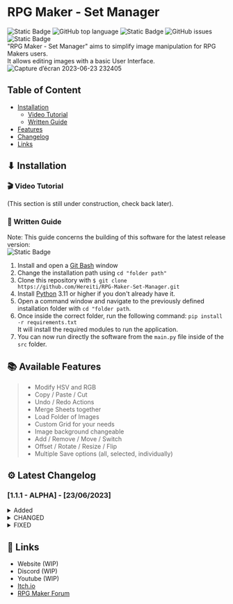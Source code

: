 # RPG Maker - Set Manager
![Static Badge](https://img.shields.io/badge/License-LGPL_v3-blue?link=https%3A%2F%2Fwww.gnu.org%2Flicenses%2Flgpl-3.0)
![GitHub top language](https://img.shields.io/github/languages/top/Hereiti/RPG-Maker-Set-Manager)
![Static Badge](https://img.shields.io/badge/Latest_Release-1.1.1-Green)
![GitHub issues](https://img.shields.io/github/issues/Hereiti/RPG-Maker-Set-Manager)
![Static Badge](https://img.shields.io/badge/Itch.io-link-red?link=https%3A%2F%2Fhereiti.itch.io%2Frpg-maker-set-manager)
<br>"RPG Maker - Set Manager" aims to simplify image manipulation for RPG Makers users.
<br>It allows editing images with a basic User Interface.
![Capture d’écran 2023-06-23 232405](https://github.com/Hereiti/RPG-Maker-Set-Manager/assets/40703838/c6809956-4128-4eb4-8f00-0f4d81db7b2d)

## Table of Content
* <a href="https://github.com/Hereiti/RPG-Maker-Set-Manager#installation">Installation</a>
  * <a href="https://github.com/Hereiti/RPG-Maker-Set-Manager#video-tutorial">Video Tutorial</a>
  * <a href="https://github.com/Hereiti/RPG-Maker-Set-Manager#written-guide">Written Guide</a>
* <a href="https://github.com/Hereiti/RPG-Maker-Set-Manager#available-features">Features</a>
* <a href="https://github.com/Hereiti/RPG-Maker-Set-Manager#latest-changelog">Changelog</a>
* <a href="https://github.com/Hereiti/RPG-Maker-Set-Manager#links">Links</a>

## ⬇ Installation
### 🎬 Video Tutorial
(This section is still under construction, check back later).

### 📝 Written Guide
Note: This guide concerns the building of this software for the latest release version:
<br>![Static Badge](https://img.shields.io/badge/Latest_Release-1.1.1-Green)
1. Install and open a <a href="https://gitforwindows.org/index.html">Git Bash</a> window
2. Change the installation path using `cd "folder path"`
3. Clone this repository with `$ git clone https://github.com/Hereiti/RPG-Maker-Set-Manager.git`
4. Install <a href="https://www.python.org/downloads/">Python</a> 3.11 or higher if you don't already have it.
5. Open a command window and navigate to the previously defined installation folder with `cd "folder path`.
6. Once inside the correct folder, run the following command: `pip install -r requirements.txt`
<br>It will install the required modules to run the application.
7. You can now run directly the software from the `main.py` file inside of the `src` folder.

## 📚 Available Features
> - Modify HSV and RGB
> - Copy / Paste / Cut
> - Undo / Redo Actions
> - Merge Sheets together
> - Load Folder of Images
> - Custom Grid for your needs
> - Image background changeable
> - Add / Remove / Move / Switch
> - Offset / Rotate / Resize / Flip
> - Multiple Save options (all, selected, individually)

## ⚙ Latest Changelog
### [1.1.1 - ALPHA] - [23/06/2023]
<details>
  <summary>Added</summary>
  - ADDED: `Contributors` button in the menu.<br>
  - ADDED: `Supporters` button in the menu.<br>
  - ADDED: Presets for Balloons and States.<br>
  - ADDED: Support for Holder's Content<br>
  - ADDED: Custom Grid Option.<br>
</details>

<details>
  <summary>CHANGED</summary>
- CHANGED: `show_popup` to support RichText.<br>
- CHANGED: Renamed "Type" to "Preset" in the menu.<br>
- CHANGED: Whole code has been rewrote and cleaned.<br>
- CHANGED: Renamed code's modules to better represent what they aim to do.<br>
- CHANGED: Directly changes cell size to fit RPG Maker MZ Presets when selecting presets.<br>
</details>

<details>
  <summary>FIXED</summary>
- FIXED: `Rotate Slider`'s indicator detection radius has been better optimized.<br>
- FIXED: `Load Folder` wasn't loading in a numerical order.<br>
</details>

## 🔗 Links
- Website (WIP)<br>
- Discord (WIP)<br>
- Youtube (WIP)<br>
- <a href="https://hereiti.itch.io/rpg-maker-set-manager">Itch.io</a>
- <a href="forums.rpgmakerweb.com/index.php?threads/rpg-maker-set-manager-v1-0-5.158012/">RPG Maker Forum</a>
